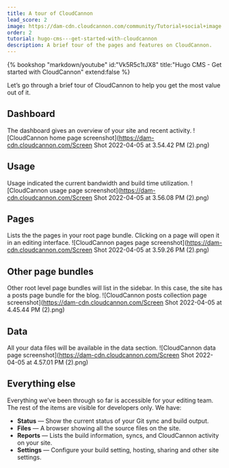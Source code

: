 ```yaml
---
title: A tour of CloudCannon
lead_score: 2
image: https://dam-cdn.cloudcannon.com/community/Tutorial+social+image.png
order: 2
tutorial: hugo-cms---get-started-with-cloudcannon
description: A brief tour of the pages and features on CloudCannon.
---
```


{% bookshop "markdown/youtube" id:"Vk5R5c1tJX8" title:"Hugo CMS - Get started with CloudCannon" extend:false %}

Let’s go through a brief tour of CloudCannon to help you get the most value out of it.

## Dashboard

The dashboard gives an overview of your site and recent activity.
![CloudCannon home page screenshot](https://dam-cdn.cloudcannon.com/Screen Shot 2022-04-05 at 3.54.42 PM (2).png)
 
## Usage

Usage indicated the current bandwidth and build time utilization.
![CloudCannon usage page screenshot](https://dam-cdn.cloudcannon.com/Screen Shot 2022-04-05 at 3.56.08 PM (2).png)
 
## Pages

Lists the the pages in your root page bundle. Clicking on a page will open it in an editing interface.
![CloudCannon pages page screenshot](https://dam-cdn.cloudcannon.com/Screen Shot 2022-04-05 at 3.59.26 PM (2).png)
 
## Other page bundles

Other root level page bundles will list in the sidebar. In this case, the site has a posts page bundle for the blog.
![CloudCannon posts collection page screenshot](https://dam-cdn.cloudcannon.com/Screen Shot 2022-04-05 at 4.45.44 PM (2).png)
 
## Data

All your data files will be available in the data section.
![CloudCannon data page screenshot](https://dam-cdn.cloudcannon.com/Screen Shot 2022-04-05 at 4.57.01 PM (2).png)
 
## Everything else

Everything we’ve been through so far is accessible for your editing team. The rest of the items are visible for developers only. We have:

* **Status** — Show the current status of your Git sync and build output.
* **Files** — A browser showing all the source files on the site.
* **Reports** — Lists the build information, syncs, and CloudCannon activity on your site.
* **Settings** — Configure your build setting, hosting, sharing and other site settings.

